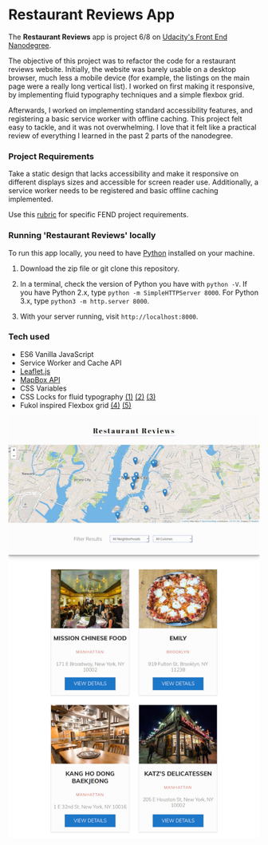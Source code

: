 # Restaurant Reviews App

The **Restaurant Reviews** app is project 6/8 on [Udacity's Front End Nanodegree](https://eu.udacity.com/course/front-end-web-developer-nanodegree--nd001).

The objective of this project was to refactor the code for a restaurant reviews website. Initially, the website was barely usable on a desktop browser, much less a mobile device (for example, the listings on the main page were a really long vertical list). I worked on first making it responsive, by implementing fluid typography techniques and a simple flexbox grid.

Afterwards, I worked on implementing standard accessibility features, and registering a basic service worker with offline caching. This project felt easy to tackle, and it was not overwhelming. I love that it felt like a practical review of everything I learned in the past 2 parts of the nanodegree.

### Project Requirements

Take a static design that lacks accessibility and make it responsive on different displays sizes and accessible for screen reader use. Additionally, a service worker needs to be registered and basic offline caching implemented.

Use this [rubric](https://review.udacity.com/#!/rubrics/1090/view) for specific FEND project requirements.

### Running 'Restaurant Reviews' locally

To run this app locally, you need to have [Python](https://www.python.org/) installed on your machine.

1.  Download the zip file or git clone this repository.

2.  In a terminal, check the version of Python you have with `python -V`. If you have Python 2.x, type `python -m SimpleHTTPServer 8000`. For Python 3.x, type `python3 -m http.server 8000`.

3.  With your server running, visit `http://localhost:8000`.

### Tech used

- ES6 Vanilla JavaScript
- Service Worker and Cache API
- [Leaflet.js](https://leafletjs.com/)
- [MapBox API](https://www.mapbox.com/)
- CSS Variables
- CSS Locks for fluid typography [(1)][link1] [(2)][link2] [(3)][link3]
- Fukol inspired Flexbox grid [(4)][link4] [(5)][link5]

[link1]: https://silvantroxler.ch/2018/relative-css/
[link2]: https://www.smashingmagazine.com/2016/05/flulink-typography/
[link3]: https://websemantics.uk/tools/responsive-font-calculator/
[link4]: https://github.com/Heydon/fukol-grids
[link5]: https://philipwalton.github.io/solved-by-flexbox/demos/grids/

![Screenshot of Restaurant Reviews App](./img/screenshot.jpg)
